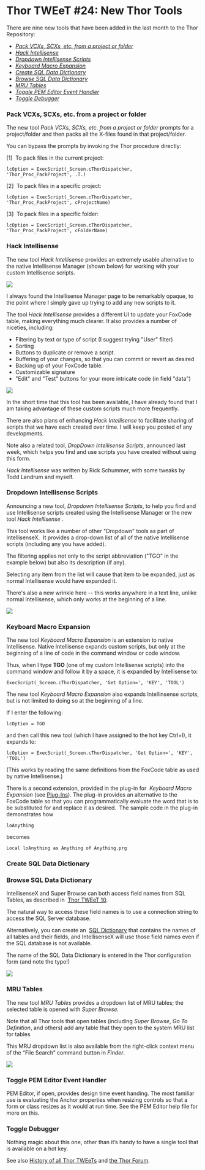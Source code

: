 ﻿Thor TWEeT #24: New Thor Tools
===

There are nine new tools that have been added in the last month to the Thor Repository:

*   _[Pack VCXs, SCXs, etc. from a project or folder](#T1)_
*   _[Hack Intellisense](#T2)_
*   _[Dropdown Intellisense Scripts](#T3)_
*   _[Keyboard Macro Expansion](#T4)_
*   _[Create SQL Data Dictionary](#T5)_
*   _[Browse SQL Data Dictionary](#T5)_
*   _[MRU Tables](#T9)_
*   _[Toggle PEM Editor Event Handler](#T8)_
*   _[Toggle Debugger](#T7)_

### <a name="T1"></a>Pack VCXs, SCXs, etc. from a project or folder

The new tool _Pack VCXs, SCXs, etc. from a project or folder_ prompts for a project/folder and then packs all the X-files found in that project/folder.

You can bypass the prompts by invoking the Thor procedure directly:

[1]  To pack files in the current project:

```foxpro
lcOption = ExecScript(_Screen.cThorDispatcher, 'Thor_Proc_PackProject', .T.)
```

[2]  To pack files in a specific project:

```foxpro
lcOption = ExecScript(_Screen.cThorDispatcher, 'Thor_Proc_PackProject', cProjectName)
```

[3]  To pack files in a specific folder:

```foxpro
lcOption = ExecScript(_Screen.cThorDispatcher, 'Thor_Proc_PackProject', cFolderName)
```


### <a name="T2"></a>Hack Intellisense

The new tool _Hack Intellisense_ provides an extremely usable alternative to the native Intellisense Manager (shown below) for working with your custom Intellisense scripts.

![](Images/Tweet24a.png)

I always found the Intellisense Manager page to be remarkably opaque, to the point where I simply gave up trying to add any new scripts to it. 

The tool _Hack Intellisense_ provides a different UI to update your FoxCode table, making everything much clearer. It also provides a number of niceties, including:

*   Filtering by text or type of script (I suggest trying "User" filter)
*   Sorting
*   Buttons to duplicate or remove a script.
*   Buffering of your changes, so that you can commit or revert as desired
*   Backing up of your FoxCode table.
*   Customizable signature
*   "Edit" and "Test" buttons for your more intricate code (in field "data")

![](Images/Tweet24b.png)

In the short time that this tool has been available, I have already found that I am taking advantage of these custom scripts much more frequently.

There are also plans of enhancing _Hack Intellisense_ to facilitate sharing of scripts that we have each created over time. I will keep you posted of any developments.

Note also a related tool, _DropDown Intellisense Scripts_, announced last week, which helps you find and use scripts you have created without using this form.

_Hack Intellisense_ was written by Rick Schummer, with some tweaks by Todd Landrum and myself.

### <a name="T3"></a>Dropdown Intellisense Scripts

Announcing a new tool, _Dropdown Intellisense Scripts_, to help you find and use Intellisense scripts created using the Intellisense Manager or the new tool _Hack Intellisense_ .

This tool works like a number of other "Dropdown" tools as part of IntellisenseX.  It provides a drop-down list of all of the native Intellisense scripts (including any you have added).  

The filtering applies not only to the script abbreviation ("TGO" in the example below) but also its description (if any). 

Selecting any item from the list will cause that item to be expanded, just as normal Intellisense would have expanded it.

There's also a new wrinkle here -- this works anywhere in a text line, unlike normal Intellisense, which only works at the beginning of a line.

![](Images/Tweet24c.png)

### <a name="T4"></a>Keyboard Macro Expansion

The new tool _Keyboard Macro Expansion_ is an extension to native Intellisense. Native Intellisense expands custom scripts, but only at the beginning of a line of code in the command window or code window.

Thus, when I type **TGO** (one of my custom Intellisense scripts) into the command window and follow it by a space, it is expanded by Intellisense to:

```foxpro
ExecScript(_Screen.cThorDispatcher, 'Get Option=', 'KEY', 'TOOL')
```

The new tool _Keyboard Macro Expansion_ also expands Intellinsense scripts, but is not limited to doing so at the beginning of a line.

If I enter the following:

```foxpro
lcOption = TGO
```

and then call this new tool (which I have assigned to the hot key Ctrl+I), it expands to:

```foxpro
lcOption = ExecScript(_Screen.cThorDispatcher, 'Get Option=', 'KEY', 'TOOL')
```
(This works by reading the same definitions from the FoxCode table as used by native Intellisense.)

There is a second extension, provided in the plug-in for  _Keyboard Macro Expansion_ (see [Plug-Ins](../Thor_add_plugins.md)). The plug-in provides an alternative to the FoxCode table so that you can programmatically evaluate the word that is to be substituted for and replace it as desired.  The sample code in the plug-in demonstrates how

```foxpro
loAnything
```
becomes

```foxpro
Local loAnything as Anything of Anything.prg
```
### <a name="T5"></a>Create SQL Data Dictionary

### <a name="T6"></a>Browse SQL Data Dictionary

IntellisenseX and Super Browse can both access field names from SQL Tables, as described in  [Thor TWEeT 10](Tweet_10.md).

The natural way to access these field names is to use a connection string to access the SQL Server database.

Alternatively, you can create an  [SQL Dictionary](Tweet_10.md#SQLDictionary) that contains the names of all tables and their fields, and IntellisenseX will use those field names even if the SQL database is not available. 


The name of the SQL Data Dictionary is entered in the Thor configuration form (and note the typo!)

![](Images/Tweet24d.png)

### <a name="T9"></a>MRU Tables

The new tool _MRU Tables_ provides a dropdown list of MRU tables; the selected table is opened with _Super Browse._

Note that all Thor tools that open tables (including _Super Browse_, _Go To Definition_, and others) add any table that they open to the system MRU list for tables

This MRU dropdown list is also available from the right-click context menu of the “File Search” command button in _Finder_.

![](Images/Tweet24e.png)

### <a name="T8"></a>Toggle PEM Editor Event Handler

PEM Editor, if open, provides design time event handing. The most familiar use is evaluating the Anchor properties when resizing controls so that a form or class resizes as it would at run time. See the PEM Editor help file for more on this.

### <a name="T7"></a>Toggle Debugger

Nothing magic about this one, other than it’s handy to have a single tool that is available on a hot key.

See also [History of all Thor TWEeTs](../TWEeTs.md) and [the Thor Forum](https://groups.google.com/forum/?fromgroups#!forum/FoxProThor).
